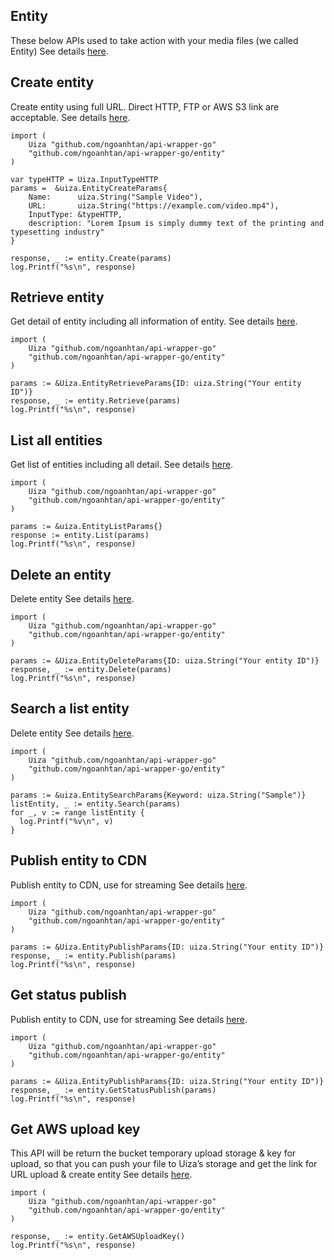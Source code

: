 ## Entity

These below APIs used to take action with your media files (we called Entity)
See details [here](https://docs.uiza.io/#video).

## Create entity

Create entity using full URL. Direct HTTP, FTP or AWS S3 link are acceptable.
See details [here](https://docs.uiza.io/#create-entity).

```golang
import (
    Uiza "github.com/ngoanhtan/api-wrapper-go"
    "github.com/ngoanhtan/api-wrapper-go/entity"
)

var typeHTTP = Uiza.InputTypeHTTP
params =  &uiza.EntityCreateParams{
	Name:      uiza.String("Sample Video"),
	URL:       uiza.String("https://example.com/video.mp4"),
	InputType: &typeHTTP,
	description: "Lorem Ipsum is simply dummy text of the printing and typesetting industry"
}

response, _ := entity.Create(params)
log.Printf("%s\n", response)
```

## Retrieve entity

Get detail of entity including all information of entity.
See details [here](https://docs.uiza.io/#retrieve-an-entity).

```golang
import (
    Uiza "github.com/ngoanhtan/api-wrapper-go"
    "github.com/ngoanhtan/api-wrapper-go/entity"
)

params := &Uiza.EntityRetrieveParams{ID: uiza.String("Your entity ID")}
response, _ := entity.Retrieve(params)
log.Printf("%s\n", response)
```

## List all entities

Get list of entities including all detail.
See details [here](https://docs.uiza.io/#list-all-entities).

```golang
import (
    Uiza "github.com/ngoanhtan/api-wrapper-go"
    "github.com/ngoanhtan/api-wrapper-go/entity"
)

params := &uiza.EntityListParams{}
response := entity.List(params)
log.Printf("%s\n", response)
```

## Delete an entity

Delete entity
See details [here](https://docs.uiza.io/#delete-an-entity).

```golang
import (
    Uiza "github.com/ngoanhtan/api-wrapper-go"
    "github.com/ngoanhtan/api-wrapper-go/entity"
)

params := &Uiza.EntityDeleteParams{ID: uiza.String("Your entity ID")}
response, _ := entity.Delete(params)
log.Printf("%s\n", response)
```

## Search a list entity

Delete entity
See details [here](https://docs.uiza.io/#search-entity).

```golang
import (
    Uiza "github.com/ngoanhtan/api-wrapper-go"
    "github.com/ngoanhtan/api-wrapper-go/entity"
)

params := &uiza.EntitySearchParams{Keyword: uiza.String("Sample")}
listEntity, _ := entity.Search(params)
for _, v := range listEntity {
  log.Printf("%v\n", v)
}
```


## Publish entity to CDN
Publish entity to CDN, use for streaming
See details [here](https://docs.uiza.io/#publish-entity-to-cdn).

```golang
import (
    Uiza "github.com/ngoanhtan/api-wrapper-go"
    "github.com/ngoanhtan/api-wrapper-go/entity"
)

params := &Uiza.EntityPublishParams{ID: uiza.String("Your entity ID")}
response, _ := entity.Publish(params)
log.Printf("%s\n", response)
```

## Get status publish
Publish entity to CDN, use for streaming
See details [here](https://docs.uiza.io/#get-status-publish).

```golang
import (
    Uiza "github.com/ngoanhtan/api-wrapper-go"
    "github.com/ngoanhtan/api-wrapper-go/entity"
)

params := &Uiza.EntityPublishParams{ID: uiza.String("Your entity ID")}
response, _ := entity.GetStatusPublish(params)
log.Printf("%s\n", response)
```

## Get AWS upload key
This API will be return the bucket temporary upload storage & key for upload, so that you can push your file to Uiza’s storage and get the link for URL upload & create entity
See details [here](https://docs.uiza.io/#get-aws-upload-key).

```golang
import (
    Uiza "github.com/ngoanhtan/api-wrapper-go"
    "github.com/ngoanhtan/api-wrapper-go/entity"
)

response, _ := entity.GetAWSUploadKey()
log.Printf("%s\n", response)
```
